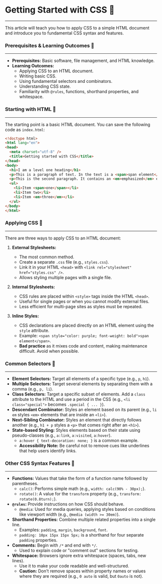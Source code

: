 # **Getting Started with CSS** 🚀

-----

This article will teach you how to apply CSS to a simple HTML document and introduce you to fundamental CSS syntax and features.

### **Prerequisites & Learning Outcomes** 🧠

-----

  * **Prerequisites:** Basic software, file management, and HTML knowledge.
  * **Learning Outcomes:**
      * Applying CSS to an HTML document.
      * Writing basic CSS.
      * Using fundamental selectors and combinators.
      * Understanding CSS state.
      * Familiarity with `@rules`, functions, shorthand properties, and whitespace.

### **Starting with HTML** 📝

-----

The starting point is a basic HTML document. You can save the following code as `index.html`:

```html
<!doctype html>
<html lang="en">
<head>
  <meta charset="utf-8" />
  <title>Getting started with CSS</title>
</head>
<body>
  <h1>I am a level one heading</h1>
  <p>This is a paragraph of text. In the text is a <span>span element</span> and also a <a href="https://example.com">link</a>.</p>
  <p>This is the second paragraph. It contains an <em>emphasized</em> element.</p>
  <ul>
    <li>Item <span>one</span></li>
    <li>Item two</li>
    <li>Item <em>three</em></li>
  </ul>
</body>
</html>
```

### **Applying CSS** 🎨

-----

There are three ways to apply CSS to an HTML document:

1.  **External Stylesheets:**

      * The most common method.
      * Create a separate `.css` file (e.g., `styles.css`).
      * Link it in your HTML `<head>` with `<link rel="stylesheet" href="styles.css" />`.
      * Allows styling multiple pages with a single file.

2.  **Internal Stylesheets:**

      * CSS rules are placed within `<style>` tags inside the HTML `<head>`.
      * Useful for single pages or when you cannot modify external files.
      * Less efficient for multi-page sites as styles must be repeated.

3.  **Inline Styles:**

      * CSS declarations are placed directly on an HTML element using the `style` attribute.
      * Example: `<span style="color: purple; font-weight: bold">span element</span>`.
      * **Bad practice** as it mixes code and content, making maintenance difficult. Avoid when possible.

### **Common Selectors** 🎯

-----

  * **Element Selectors:** Target all elements of a specific type (e.g., `p`, `h1`).
  * **Multiple Selectors:** Target several elements by separating them with a comma (e.g., `p, li`).
  * **Class Selectors:** Target a specific subset of elements. Add a `class` attribute to the HTML and use a period in the CSS (e.g., `<li class="special">` becomes `.special { ... }`).
  * **Descendant Combinator:** Styles an element based on its parent (e.g., `li em` styles `<em>` elements that are inside an `<li>`).
  * **Next-Sibling Combinator:** Styles an element that directly follows another (e.g., `h1 + p` styles a `<p>` that comes right after an `<h1>`).
  * **State-based Styling:** Styles elements based on their state using pseudo-classes (e.g., `a:link`, `a:visited`, `a:hover`).
      * `a:hover { text-decoration: none; }` is a common example.
      * **Accessibility Note:** Be careful not to remove cues like underlines that help users identify links.

### **Other CSS Syntax Features** 🧩

-----

  * **Functions:** Values that take the form of a function name followed by parentheses.
      * `calc()`: Performs simple math (e.g., `width: calc(90% - 30px);`).
      * `rotate()`: A value for the `transform` property (e.g., `transform: rotate(0.8turn);`).
  * **`@rules`:** Provide instructions on how CSS should behave.
      * `@media`: Used for media queries, applying styles based on conditions like viewport width (e.g., `@media (width >= 30em)`).
  * **Shorthand Properties:** Combine multiple related properties into a single line.
      * Examples: `padding`, `margin`, `background`, `font`.
      * `padding: 10px 15px 15px 5px;` is a shorthand for four separate `padding` properties.
  * **Comments:** Begin with `/*` and end with `*/`.
      * Used to explain code or "comment out" sections for testing.
  * **Whitespace:** Browsers ignore extra whitespace (spaces, tabs, new lines).
      * Use it to make your code readable and well-structured.
      * **Caution:** Don't remove spaces within property names or values where they are required (e.g., `0 auto` is valid, but `0auto` is not).